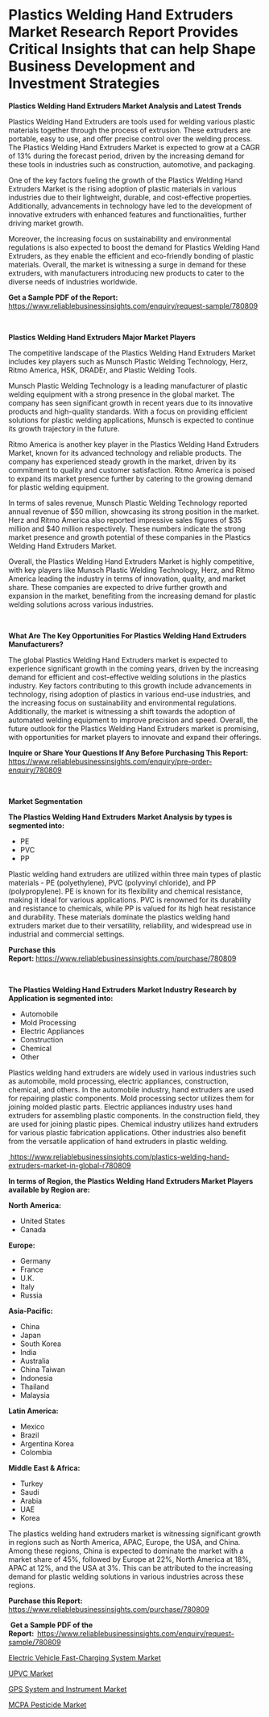<p><h1>Plastics Welding Hand Extruders Market Research Report Provides Critical Insights that can help Shape Business Development and Investment Strategies</h1></p><p><strong>Plastics Welding Hand Extruders Market Analysis and Latest Trends</strong></p>
<p><p>Plastics Welding Hand Extruders are tools used for welding various plastic materials together through the process of extrusion. These extruders are portable, easy to use, and offer precise control over the welding process. The Plastics Welding Hand Extruders Market is expected to grow at a CAGR of 13% during the forecast period, driven by the increasing demand for these tools in industries such as construction, automotive, and packaging.</p><p>One of the key factors fueling the growth of the Plastics Welding Hand Extruders Market is the rising adoption of plastic materials in various industries due to their lightweight, durable, and cost-effective properties. Additionally, advancements in technology have led to the development of innovative extruders with enhanced features and functionalities, further driving market growth.</p><p>Moreover, the increasing focus on sustainability and environmental regulations is also expected to boost the demand for Plastics Welding Hand Extruders, as they enable the efficient and eco-friendly bonding of plastic materials. Overall, the market is witnessing a surge in demand for these extruders, with manufacturers introducing new products to cater to the diverse needs of industries worldwide.</p></p>
<p><strong>Get a Sample PDF of the Report:&nbsp;</strong> <a href="https://www.reliablebusinessinsights.com/enquiry/request-sample/780809">https://www.reliablebusinessinsights.com/enquiry/request-sample/780809</a></p>
<p>&nbsp;</p>
<p><strong>Plastics Welding Hand Extruders Major Market Players</strong></p>
<p><p>The competitive landscape of the Plastics Welding Hand Extruders Market includes key players such as Munsch Plastic Welding Technology, Herz, Ritmo America, HSK, DRADEr, and Plastic Welding Tools. </p><p>Munsch Plastic Welding Technology is a leading manufacturer of plastic welding equipment with a strong presence in the global market. The company has seen significant growth in recent years due to its innovative products and high-quality standards. With a focus on providing efficient solutions for plastic welding applications, Munsch is expected to continue its growth trajectory in the future.</p><p>Ritmo America is another key player in the Plastics Welding Hand Extruders Market, known for its advanced technology and reliable products. The company has experienced steady growth in the market, driven by its commitment to quality and customer satisfaction. Ritmo America is poised to expand its market presence further by catering to the growing demand for plastic welding equipment.</p><p>In terms of sales revenue, Munsch Plastic Welding Technology reported annual revenue of $50 million, showcasing its strong position in the market. Herz and Ritmo America also reported impressive sales figures of $35 million and $40 million respectively. These numbers indicate the strong market presence and growth potential of these companies in the Plastics Welding Hand Extruders Market.</p><p>Overall, the Plastics Welding Hand Extruders Market is highly competitive, with key players like Munsch Plastic Welding Technology, Herz, and Ritmo America leading the industry in terms of innovation, quality, and market share. These companies are expected to drive further growth and expansion in the market, benefiting from the increasing demand for plastic welding solutions across various industries.</p></p>
<p>&nbsp;</p>
<p><strong>What Are The Key Opportunities For Plastics Welding Hand Extruders Manufacturers?</strong></p>
<p><p>The global Plastics Welding Hand Extruders market is expected to experience significant growth in the coming years, driven by the increasing demand for efficient and cost-effective welding solutions in the plastics industry. Key factors contributing to this growth include advancements in technology, rising adoption of plastics in various end-use industries, and the increasing focus on sustainability and environmental regulations. Additionally, the market is witnessing a shift towards the adoption of automated welding equipment to improve precision and speed. Overall, the future outlook for the Plastics Welding Hand Extruders market is promising, with opportunities for market players to innovate and expand their offerings.</p></p>
<p><strong>Inquire or Share Your Questions If Any Before Purchasing This Report:</strong> <a href="https://www.reliablebusinessinsights.com/enquiry/pre-order-enquiry/780809">https://www.reliablebusinessinsights.com/enquiry/pre-order-enquiry/780809</a></p>
<p>&nbsp;</p>
<p><strong>Market Segmentation</strong></p>
<p><strong>The Plastics Welding Hand Extruders Market Analysis by types is segmented into:</strong></p>
<p><ul><li>PE</li><li>PVC</li><li>PP</li></ul></p>
<p><p>Plastic welding hand extruders are utilized within three main types of plastic materials - PE (polyethylene), PVC (polyvinyl chloride), and PP (polypropylene). PE is known for its flexibility and chemical resistance, making it ideal for various applications. PVC is renowned for its durability and resistance to chemicals, while PP is valued for its high heat resistance and durability. These materials dominate the plastics welding hand extruders market due to their versatility, reliability, and widespread use in industrial and commercial settings.</p></p>
<p><strong>Purchase this Report:&nbsp;</strong><a href="https://www.reliablebusinessinsights.com/purchase/780809">https://www.reliablebusinessinsights.com/purchase/780809</a></p>
<p>&nbsp;</p>
<p><strong>The Plastics Welding Hand Extruders Market Industry Research by Application is segmented into:</strong></p>
<p><ul><li>Automobile</li><li>Mold Processing</li><li>Electric Appliances</li><li>Construction</li><li>Chemical</li><li>Other</li></ul></p>
<p><p>Plastics welding hand extruders are widely used in various industries such as automobile, mold processing, electric appliances, construction, chemical, and others. In the automobile industry, hand extruders are used for repairing plastic components. Mold processing sector utilizes them for joining molded plastic parts. Electric appliances industry uses hand extruders for assembling plastic components. In the construction field, they are used for joining plastic pipes. Chemical industry utilizes hand extruders for various plastic fabrication applications. Other industries also benefit from the versatile application of hand extruders in plastic welding.</p></p>
<p><a href="https://www.reliablebusinessinsights.com/plastics-welding-hand-extruders-market-in-global-r780809">&nbsp;https://www.reliablebusinessinsights.com/plastics-welding-hand-extruders-market-in-global-r780809</a></p>
<p><strong>In terms of Region, the Plastics Welding Hand Extruders Market Players available by Region are:</strong></p>
<p>
    <p> <strong> North America: </strong>
        <ul>
            <li>United States</li>
            <li>Canada</li>
        </ul>
        </p> 
    <p> <strong> Europe: </strong>
        <ul>
            <li>Germany</li>
            <li>France</li>
            <li>U.K.</li>
            <li>Italy</li>
            <li>Russia</li>
        </ul>
        </p> 
    <p> <strong> Asia-Pacific: </strong>
        <ul>
            <li>China</li>
            <li>Japan</li>
            <li>South Korea</li>
            <li>India</li>
            <li>Australia</li>
            <li>China Taiwan</li>
            <li>Indonesia</li>
            <li>Thailand</li>
            <li>Malaysia</li>
        </ul>
        </p> 
    <p> <strong> Latin America: </strong>
        <ul>
            <li>Mexico</li>
            <li>Brazil</li>
            <li>Argentina Korea</li>
            <li>Colombia</li>
        </ul>
        </p> 
    <p> <strong> Middle East & Africa: </strong>
        <ul>
            <li>Turkey</li>
            <li>Saudi</li>
            <li>Arabia</li>
            <li>UAE</li>
            <li>Korea</li>
        </ul>
    </p>
    </p>
<p><p>The plastics welding hand extruders market is witnessing significant growth in regions such as North America, APAC, Europe, the USA, and China. Among these regions, China is expected to dominate the market with a market share of 45%, followed by Europe at 22%, North America at 18%, APAC at 12%, and the USA at 3%. This can be attributed to the increasing demand for plastic welding solutions in various industries across these regions.</p></p>
<p><strong>Purchase this Report: </strong><a href="https://www.reliablebusinessinsights.com/purchase/780809">https://www.reliablebusinessinsights.com/purchase/780809</a></p>
<p>&nbsp;<strong>Get a Sample PDF of the Report:&nbsp;&nbsp;</strong><a href="https://www.reliablebusinessinsights.com/enquiry/request-sample/780809">https://www.reliablebusinessinsights.com/enquiry/request-sample/780809</a></p>
<p><strong></strong></p>
<p><p><a href="https://github.com/MaryamSipes/Market-Research-Report-List-1/blob/main/electric-vehicle-fast-charging-system-market.md">Electric Vehicle Fast-Charging System Market</a></p><p><a href="https://medium.com/@cristinaschiller2022/upvc-market-outlook-complete-industry-analysis-2024-to-2031-0f0b91bf83ba">UPVC Market</a></p><p><a href="https://github.com/dylanObrien626/Market-Research-Report-List-1/blob/main/gps-system-and-instrument-market.md">GPS System and Instrument Market</a></p><p><a href="https://medium.com/@max.sanderson5645/mcpa-pesticide-market-overview-global-market-trends-and-future-prospects-from-2024-to-2031-4361f852da21">MCPA Pesticide Market</a></p></p>